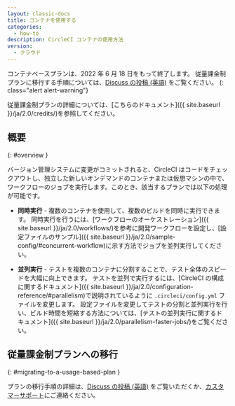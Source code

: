```yaml
---
layout: classic-docs
title: コンテナを使用する
categories:
  - how-to
description: CircleCI コンテナの使用方法
version:
  - クラウド
---
```


コンテナベースプランは、2022 年 6 月 18 日をもって終了します。 従量課金制プランに移行する手順については、[Discuss の投稿 (英語)](https://discuss.circleci.com/t/migrating-from-a-container-paid-plan-to-a-usage-based-plan/42938/1) をご覧ください。
{: class="alert alert-warning"}

従量課金制プランの詳細については、[こちらのドキュメント]({{ site.baseurl }}/ja/2.0/credits/)を参照してください。

## 概要
{: #overview }

バージョン管理システムに変更がコミットされると、CircleCI はコードをチェックアウトし、独立した新しいオンデマンドのコンテナまたは仮想マシンの中で、ワークフローのジョブを実行します。このとき、該当するプランでは以下の処理が可能です。

- **同時実行** - 複数のコンテナを使用して、複数のビルドを同時に実行できます。 同時実行を行うには、[ワークフローのオーケストレーション]({{ site.baseurl }}/ja/2.0/workflows/)を参考に開発ワークフローを設定し、[設定ファイルのサンプル]({{ site.baseurl }}/ja/2.0/sample-config/#concurrent-workflow)に示す方法でジョブを並列実行してください。

- **並列実行** - テストを複数のコンテナに分割することで、テスト全体のスピードを大幅に向上できます。 テストを並列で実行するには、[CircleCI の構成に関するドキュメント]({{ site.baseurl }}/ja/2.0/configuration-reference/#parallelism)で説明されているように `.circleci/config.yml` ファイルを変更します。 設定ファイルを変更してテストの分割と並列実行を行い、ビルド時間を短縮する方法については、[テストの並列実行に関するドキュメント]({{ site.baseurl }}/ja/2.0/parallelism-faster-jobs/)をご覧ください。

## 従量課金制プランへの移行
{: #migrating-to-a-usage-based-plan }

プランの移行手順の詳細は、[Discuss の投稿 (英語)](https://discuss.circleci.com/t/migrating-from-a-container-paid-plan-to-a-usage-based-plan/42938/1) をご覧いただくか、[カスタマーサポート](mailto:cs@circleci.com)にご連絡ください。
